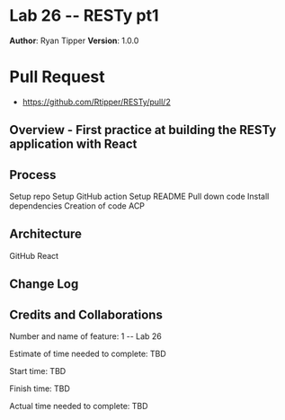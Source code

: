 # Lab 26  -- RESTy pt1

**Author**: Ryan Tipper
**Version**: 1.0.0

# Pull Request
-  https://github.com/Rtipper/RESTy/pull/2


## Overview - First practice at building the RESTy application with React


## Process
Setup repo
Setup GitHub action
Setup README
Pull down code
Install dependencies
Creation of code
ACP

## Architecture
GitHub
React

## Change Log

## Credits and Collaborations

Number and name of feature: 1 -- Lab 26

Estimate of time needed to complete: TBD

Start time: TBD

Finish time: TBD

Actual time needed to complete: TBD

